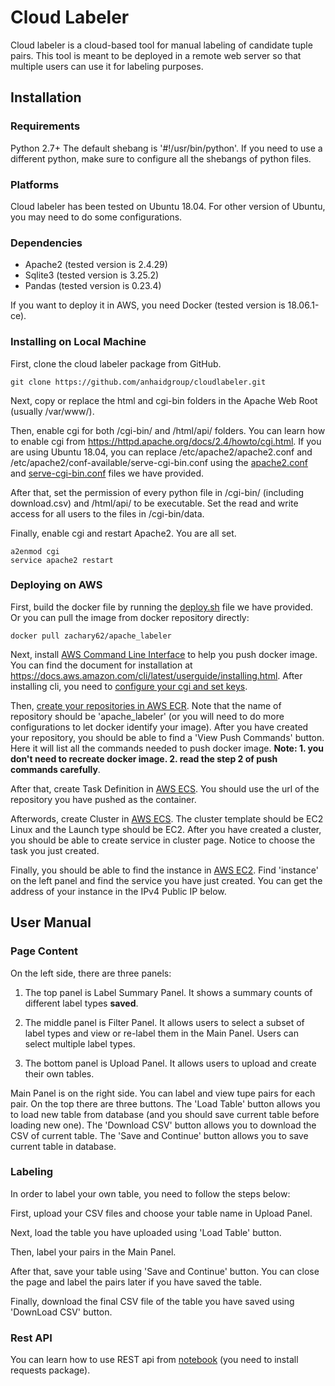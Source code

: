 # Cloud Labeler

Cloud labeler is a cloud-based tool for manual labeling of candidate tuple pairs. This tool is meant to be deployed in a remote web server so that multiple users can use it for labeling purposes.

## Installation

### Requirements

Python 2.7+
The default shebang is '#!/usr/bin/python'. If you need to use a different python, make sure to configure all the shebangs of python files.

### Platforms

Cloud labeler has been tested on Ubuntu 18.04. For other version of Ubuntu, you may need to do some configurations.

### Dependencies

* Apache2 (tested version is 2.4.29)
* Sqlite3 (tested version is 3.25.2)
* Pandas (tested version is 0.23.4)

If you want to deploy it in AWS, you need Docker (tested version is 18.06.1-ce).

### Installing on Local Machine

First, clone the cloud labeler package from GitHub.

    git clone https://github.com/anhaidgroup/cloudlabeler.git
    
Next, copy or replace the html and cgi-bin folders in the Apache Web Root (usually /var/www/).

Then, enable cgi for both /cgi-bin/ and /html/api/ folders. You can learn how to enable cgi from https://httpd.apache.org/docs/2.4/howto/cgi.html. If you are using Ubuntu 18.04, you can replace /etc/apache2/apache2.conf and /etc/apache2/conf-available/serve-cgi-bin.conf using the [apache2.conf](./apache2.conf) and [serve-cgi-bin.conf](./serve-cgi-bin.conf) files we have provided.

After that, set the permission of every python file in /cgi-bin/ (including download.csv) and /html/api/ to be executable. Set the read and write access for all users to the files in /cgi-bin/data.

Finally, enable cgi and restart Apache2. You are all set.

    a2enmod cgi
    service apache2 restart
    
### Deploying on AWS

First, build the docker file by running the [deploy.sh](./deploy.sh) file we have provided. Or you can pull the image from docker repository directly:

    docker pull zachary62/apache_labeler

Next, install [AWS Command Line Interface](https://docs.aws.amazon.com/cli/) to help you push docker image. You can find the document for installation at https://docs.aws.amazon.com/cli/latest/userguide/installing.html. After installing cli, you need to [configure your cgi and set keys](https://docs.aws.amazon.com/cli/latest/userguide/cli-chap-getting-started.html).

Then, [create your repositories in AWS ECR](https://docs.aws.amazon.com/AmazonECR/latest/userguide/repository-create.html). Note that the name of repository should be 'apache_labeler' (or you will need to do more configurations to let docker identify your image). After you have created your repository, you should be able to find a 'View Push Commands' button. Here it will list all the commands needed to push docker image. **Note: 1. you don't need to recreate docker image. 2. read the step 2 of push commands carefully**.

After that, create Task Definition in [AWS ECS](https://aws.amazon.com/ecs/). You should use the url of the repository you have pushed as the container.

Afterwords, create Cluster in [AWS ECS](https://aws.amazon.com/ecs/). The cluster template should be EC2 Linux and the Launch type should be EC2. After you have created a cluster, you should be able to create service in cluster page. Notice to choose the task you just created.
 
Finally, you should be able to find the instance in [AWS EC2](https://aws.amazon.com/ec2/). Find 'instance' on the left panel and find the service you have just created. You can get the address of your instance in the IPv4 Public IP below. 

## User Manual

### Page Content

On the left side, there are three panels:

1. The top panel is Label Summary Panel. It shows a summary counts of different label types **saved**.

2. The middle panel is Filter Panel. It allows users to select a subset of label types and view or re-label them in the Main Panel. Users can select multiple label types. 

3. The bottom panel is Upload Panel. It allows users to upload and create their own tables.

Main Panel is on the right side. You can label and view tupe pairs for each pair. On the top there are three buttons. The 'Load Table' button allows you to load new table from database (and you should save current table before loading new one). The 'Download CSV' button allows you to download the CSV of current table. The 'Save and Continue' button allows you to save current table in database.

### Labeling

In order to label your own table, you need to follow the steps below:

First, upload your CSV files and choose your table name in Upload Panel.

Next, load the table you have uploaded using 'Load Table' button.

Then, label your pairs in the Main Panel. 

After that, save your table using 'Save and Continue' button. You can close the page and label the pairs later if you have saved the table.

Finally, download the final CSV file of the table you have saved using 'DownLoad CSV' button.

### Rest API

You can learn how to use REST api from [notebook](./notebooks/api.ipynb) (you need to install requests package).

